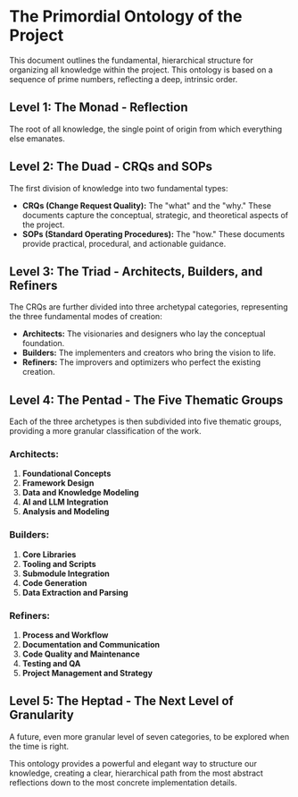 # The Primordial Ontology of the Project

This document outlines the fundamental, hierarchical structure for organizing all knowledge within the project. This ontology is based on a sequence of prime numbers, reflecting a deep, intrinsic order.

## Level 1: The Monad - Reflection

The root of all knowledge, the single point of origin from which everything else emanates.

## Level 2: The Duad - CRQs and SOPs

The first division of knowledge into two fundamental types:

*   **CRQs (Change Request Quality):** The "what" and the "why." These documents capture the conceptual, strategic, and theoretical aspects of the project.
*   **SOPs (Standard Operating Procedures):** The "how." These documents provide practical, procedural, and actionable guidance.

## Level 3: The Triad - Architects, Builders, and Refiners

The CRQs are further divided into three archetypal categories, representing the three fundamental modes of creation:

*   **Architects:** The visionaries and designers who lay the conceptual foundation.
*   **Builders:** The implementers and creators who bring the vision to life.
*   **Refiners:** The improvers and optimizers who perfect the existing creation.

## Level 4: The Pentad - The Five Thematic Groups

Each of the three archetypes is then subdivided into five thematic groups, providing a more granular classification of the work.

### Architects:
1.  **Foundational Concepts**
2.  **Framework Design**
3.  **Data and Knowledge Modeling**
4.  **AI and LLM Integration**
5.  **Analysis and Modeling**

### Builders:
1.  **Core Libraries**
2.  **Tooling and Scripts**
3.  **Submodule Integration**
4.  **Code Generation**
5.  **Data Extraction and Parsing**

### Refiners:
1.  **Process and Workflow**
2.  **Documentation and Communication**
3.  **Code Quality and Maintenance**
4.  **Testing and QA**
5.  **Project Management and Strategy**

## Level 5: The Heptad - The Next Level of Granularity

A future, even more granular level of seven categories, to be explored when the time is right.

This ontology provides a powerful and elegant way to structure our knowledge, creating a clear, hierarchical path from the most abstract reflections down to the most concrete implementation details.
